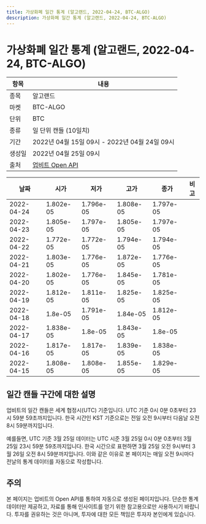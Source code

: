 ```yaml
---
title: 가상화폐 일간 통계 (알고랜드, 2022-04-24, BTC-ALGO)
description: 가상화폐 일간 통계 (알고랜드, 2022-04-24, BTC-ALGO)
---
```



가상화폐 일간 통계 (알고랜드, 2022-04-24, BTC-ALGO)
===

|항목|내용|
|--|--|
|종목|알고랜드|
|마켓|BTC-ALGO|
|단위|BTC|
|종류|일 단위 캔들 (10일치)|
|기간|2022년 04월 15일 09시 - 2022년 04월 24일 09시|
|생성일|2022년 04월 25일 09시|
|출처|[업비트 Open API](https://docs.upbit.com)|


|날짜|시가|저가|고가|종가|비고|
|--|--|--|--|--|--|
|2022-04-24|1.802e-05|1.796e-05|1.808e-05|1.797e-05|    |
|2022-04-23|1.805e-05|1.797e-05|1.805e-05|1.797e-05|    |
|2022-04-22|1.772e-05|1.772e-05|1.794e-05|1.794e-05|    |
|2022-04-21|1.803e-05|1.776e-05|1.872e-05|1.776e-05|    |
|2022-04-20|1.802e-05|1.776e-05|1.845e-05|1.781e-05|    |
|2022-04-19|1.812e-05|1.811e-05|1.825e-05|1.825e-05|    |
|2022-04-18|1.8e-05|1.791e-05|1.84e-05|1.812e-05|    |
|2022-04-17|1.838e-05|1.8e-05|1.843e-05|1.8e-05|    |
|2022-04-16|1.817e-05|1.817e-05|1.839e-05|1.838e-05|    |
|2022-04-15|1.808e-05|1.808e-05|1.855e-05|1.829e-05|    |


일간 캔들 구간에 대한 설명
---


업비트의 일간 캔들은 세계 협정시(UTC) 기준입니다. 
UTC 기준 0시 0분 0초부터 23시 59분 59초까지입니다. 
한국 시간인 KST 기준으로는 전일 오전 9시부터 다음날 오전 8시 59분까지입니다. 


예를들면, UTC 기준 3월 25일 데이터는 UTC 시준 3월 25일 0시 0분 0초부터 3월 25일 23시 59분 59초까지입니다. 
한국 시간으로 표현하면 3월 25일 오전 9시부터 3월 26일 오전 8시 59분까지입니다. 
이와 같은 이유로 본 페이지는 매일 오전 9시마다 전날의 통계 데이터를 자동으로 작성합니다. 


주의
---


본 페이지는 업비트의 Open API를 통하여 자동으로 생성된 페이지입니다. 
단순한 통계 데이터만 제공하고, 자료를 통해 인사이트를 얻기 위한 참고용으로만 사용하시기 바랍니다. 
투자를 권유하는 것은 아니며, 투자에 대한 모든 책임은 투자자 본인에게 있습니다. 

